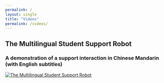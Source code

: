 ```yaml
---
permalink: /
layout: single
title: "Videos"
permalink: /videos/
---
```


## The Multilingual Student Support Robot


### A demonstration of a support interaction in Chinese Mandarin (with English subtitles)


[![The Multilingual Student Support Robot](
https://img.youtube.com/vi/YVviY7dG32o/maxresdefault.jpg
)](https://youtu.be/YVviY7dG32o)
